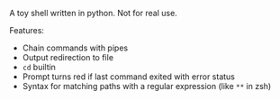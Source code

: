 A toy shell written in python. Not for real use.

Features:

- Chain commands with pipes
- Output redirection to file
- `cd` builtin
- Prompt turns red if last command exited with error status
- Syntax for matching paths with a regular expression (like `**` in zsh)
